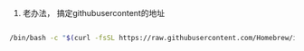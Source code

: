 1. 老办法， 搞定githubusercontent的地址
```sh

/bin/bash -c "$(curl -fsSL https://raw.githubusercontent.com/Homebrew/install/HEAD/install.sh)"
```